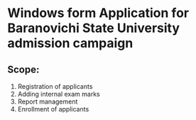# Windows form Application for Baranovichi State University admission campaign

## Scope:
1. Registration of applicants
2. Adding internal exam marks
3. Report management
4. Enrollment of applicants
